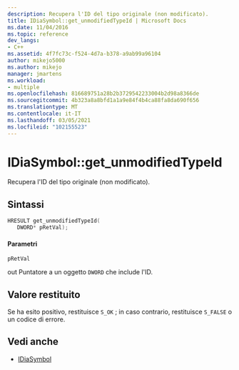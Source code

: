 ```yaml
---
description: Recupera l'ID del tipo originale (non modificato).
title: IDiaSymbol::get_unmodifiedTypeId | Microsoft Docs
ms.date: 11/04/2016
ms.topic: reference
dev_langs:
- C++
ms.assetid: 4f7fc73c-f524-4d7a-b378-a9ab99a96104
author: mikejo5000
ms.author: mikejo
manager: jmartens
ms.workload:
- multiple
ms.openlocfilehash: 816689751a28b2b3729542233004b2d98a8366de
ms.sourcegitcommit: 4b323a8a8bfd1a1a9e84f4b4ca88fa8da690f656
ms.translationtype: MT
ms.contentlocale: it-IT
ms.lasthandoff: 03/05/2021
ms.locfileid: "102155523"
---
```

# <a name="idiasymbolget_unmodifiedtypeid"></a>IDiaSymbol::get_unmodifiedTypeId
Recupera l'ID del tipo originale (non modificato).

## <a name="syntax"></a>Sintassi

```C++
HRESULT get_unmodifiedTypeId(
   DWORD* pRetVal);
```

#### <a name="parameters"></a>Parametri
 `pRetVal`

out Puntatore a un oggetto `DWORD` che include l'ID.

## <a name="return-value"></a>Valore restituito
 Se ha esito positivo, restituisce `S_OK` ; in caso contrario, restituisce `S_FALSE` o un codice di errore.

## <a name="see-also"></a>Vedi anche
- [IDiaSymbol](../../debugger/debug-interface-access/idiasymbol.md)
